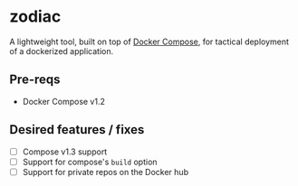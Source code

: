 # zodiac

A lightweight tool, built on top of [Docker Compose](https://docs.docker.com/compose/), for tactical deployment of a dockerized application.

## Pre-reqs
* Docker Compose v1.2

## Desired features / fixes
- [ ] Compose v1.3 support
- [ ] Support for compose's `build` option
- [ ] Support for private repos on the Docker hub
